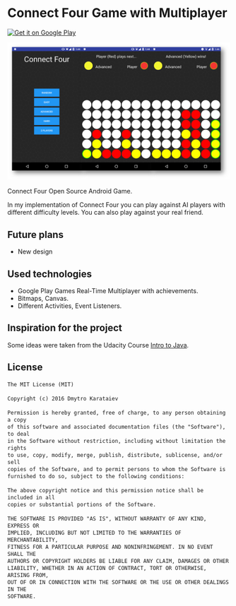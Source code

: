 # Connect Four Game with Multiplayer
<a href="https://play.google.com/store/apps/details?id=karataiev.dmytro.connectfour"><img alt="Get it on Google Play" src="https://play.google.com/intl/en_us/badges/images/apps/en-play-badge.png" width="185" height="60"/></a><br>

![Screenshots](materials/connect_four_screenshots.png)

Connect Four Open Source Android Game.

In my implementation of Connect Four you can play against AI players with different difficulty levels.
You can also play against your real friend. 

## Future plans
* New design

## Used technologies
* Google Play Games Real-Time Multiplayer with achievements.
* Bitmaps, Canvas.
* Different Activities, Event Listeners.

## Inspiration for the project
Some ideas were taken from the Udacity Course [Intro to Java](https://www.udacity.com/course/intro-to-java-programming--cs046).

License
-------

	The MIT License (MIT)

	Copyright (c) 2016 Dmytro Karataiev

	Permission is hereby granted, free of charge, to any person obtaining a copy
	of this software and associated documentation files (the "Software"), to deal
	in the Software without restriction, including without limitation the rights
	to use, copy, modify, merge, publish, distribute, sublicense, and/or sell
	copies of the Software, and to permit persons to whom the Software is
	furnished to do so, subject to the following conditions:

	The above copyright notice and this permission notice shall be included in all
	copies or substantial portions of the Software.

	THE SOFTWARE IS PROVIDED "AS IS", WITHOUT WARRANTY OF ANY KIND, EXPRESS OR
	IMPLIED, INCLUDING BUT NOT LIMITED TO THE WARRANTIES OF MERCHANTABILITY,
	FITNESS FOR A PARTICULAR PURPOSE AND NONINFRINGEMENT. IN NO EVENT SHALL THE
	AUTHORS OR COPYRIGHT HOLDERS BE LIABLE FOR ANY CLAIM, DAMAGES OR OTHER
	LIABILITY, WHETHER IN AN ACTION OF CONTRACT, TORT OR OTHERWISE, ARISING FROM,
	OUT OF OR IN CONNECTION WITH THE SOFTWARE OR THE USE OR OTHER DEALINGS IN THE
	SOFTWARE.